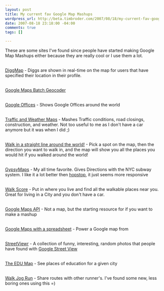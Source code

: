 ```yaml
--- 
layout: post
title: My current fav Google Map Mashups
wordpress_url: http://beta.timbroder.com/2007/08/18/my-current-fav-google-map-mashups/
date: 2007-08-18 23:18:00 -04:00
comments: true
tags: []

---
```

These are some sites I've found since people have started making Google Map Mashups either because they are really cool or I use them a lot.<br /><br />

<a href="http://www.bittrees.com/diggmap/">DiggMap</a> - Diggs are shown in real-time on the map for users that have specified their location in their profile. <br /><br />

<a href="http://www.wotton.org/map/batchgeo.html">Google Maps Batch Geocoder</a><br /><br />

<a href="http://www.google.com/maps/ms?msa=0&msid=112255436550398488662.00000111d25a08716efa7">Google Offices</a> - Shows Google Offices around the world<br /><br />

<a href="http://traffic.poly9.com/">Traffic and Weather Maps</a> - Mashes Traffic conditions, road closings, construction, and weather.  Not too useful to me as I don't have a car anymore but it was when I did ;)<br /><br />

<a href="http://map.talleye.com/">Walk in a straight line around the world!</a> - Pick a spot on the map, then the direction you want to walk in, and the map will show you all the places you would hit if you walked around the world!<br /><br />

<a href="http://www.gypsymaps.com/">GypsyMaps</a> - My all time favorite.  Gives Directions with the NYC subway system.  I like it a lot better then <a href="http://www.hopstop.com">hopstop</a>, it just seems more responsive<br /><br />

<a href="http://www.walkscore.com">Walk Score</a> - Put in where you live and find all the walkable places near you.  Great for living in a City and you don't have a car.<br /><br />

<a href="http://www.google.com/apis/maps/documentation/index.html">Google Maps API</a> - Not a map, but the starting resource for if you want to make a mashup<br /><br />

<a href="http://gmaps-samples.googlecode.com/svn/trunk/spreadsheetsmapwizard/makecustommap.htm">Google Maps with a spreadsheet</a> - Power a Google map from<br /><br />

<a href="http://streetviewr.com/">StreetViewr</a> - A collection of funny, interesting, random photos that people have found with <a href="http://maps.google.com/maps?f=q&hl=en&ie=UTF8&ll=37.09024,-95.712891&spn=47.167389,92.8125&z=4&om=1&layer=c&utm_campaign=en&utm_source=en-ha-na-us-google-svn&utm_medium=ha">Google Street View</a><br /><br />

<a href="http://the-edu-map.com/">The EDU Map</a> - See places of education for a given city<br /><br />

<a href="http://www.walkjogrun.net/">Walk Jog Run</a> - Share routes with other runner's.  I've found some new, less boring ones using this =)
